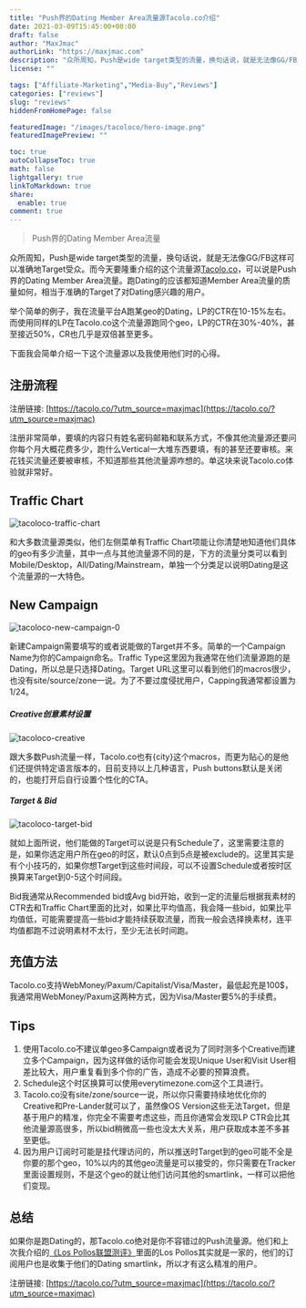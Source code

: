 ```yaml
---
title: "Push界的Dating Member Area流量源Tacolo.co介绍"
date: 2021-03-09T15:45:00+08:00
draft: false
author: "MaxJmac"
authorLink: "https://maxjmac.com"
description: "众所周知，Push是wide target类型的流量，换句话说，就是无法像GG/FB这样可以准确地Target受众。而今天要隆重介绍的这个流量源Tacolo.co，可以说是Push界的Dating Member Area流量。"
license: ""

tags: ["Affiliate-Marketing","Media-Buy","Reviews"]
categories: ["reviews"]
slug: "reviews"
hiddenFromHomePage: false

featuredImage: "/images/tacoloco/hero-image.png"
featuredImagePreview: ""

toc: true
autoCollapseToc: true
math: false
lightgallery: true
linkToMarkdown: true
share:
  enable: true
comment: true
---
```


> Push界的Dating Member Area流量

众所周知，Push是wide target类型的流量，换句话说，就是无法像GG/FB这样可以准确地Target受众。而今天要隆重介绍的这个流量源[Tacolo.co](https://tacolo.co/?utm_source=maxjmac)，可以说是Push界的Dating Member Area流量。跑Dating的应该都知道Member Area流量的质量如何，相当于准确的Target了对Dating感兴趣的用户。

举个简单的例子，我在流量平台A跑某geo的Dating，LP的CTR在10-15%左右。而使用同样的LP在Tacolo.co这个流量源跑同个geo，LP的CTR在30%-40%，甚至接近50%，CR也几乎是双倍甚至更多。

下面我会简单介绍一下这个流量源以及我使用他们时的心得。

## 注册流程

注册链接: [https://tacolo.co/?utm_source=maxjmac](https://tacolo.co/?utm_source=maxjmac)

注册非常简单，要填的内容只有姓名密码邮箱和联系方式，不像其他流量源还要问你每个月大概花费多少，跑什么Vertical一大堆东西要填，有的甚至还要审核。来花钱买流量还要被审核，不知道那些其他流量源咋想的。单这块来说Tacolo.co体验就非常好。

## Traffic Chart

![tacoloco-traffic-chart](/images/tacoloco/tacoloco-traffic-chart.png)

和大多数流量源类似，他们左侧菜单有Traffic Chart项能让你清楚地知道他们具体的geo有多少流量，其中一点与其他流量源不同的是，下方的流量分类可以看到Mobile/Desktop，All/Dating/Mainstream，单独一个分类足以说明Dating是这个流量源的一大特色。

## New Campaign

![tacoloco-new-campaign-0](/images/tacoloco/tacoloco-new-campaign.png)

新建Campaign需要填写的或者说能做的Target并不多。简单的一个Campaign Name为你的Campaign命名。Traffic Type这里因为我通常在他们流量源跑的是Dating，所以总是只选择Dating。Target URL这里可以看到他们的macros很少，也没有site/source/zone一说。为了不要过度侵扰用户，Capping我通常都设置为1/24。

##### Creative创意素材设置

![tacoloco-creative](/images/tacoloco/tacoloco-creative.png)

跟大多数Push流量一样，Tacolo.co也有{city}这个macros，而更为贴心的是他们还提供特定语言版本的，目前支持以上几种语言，Push buttons默认是关闭的，也能打开后自行设置个性化的CTA。

##### Target & Bid

![tacoloco-target-bid](/images/tacoloco/tacoloco-target-bid.png)

就如上面所说，他们能做的Target可以说是只有Schedule了，这里需要注意的是，如果你选定用户所在geo的时区，默认0点到5点是被exclude的。这里其实是有个小技巧的，如果你想Target到这些时间段，可以不设置Schedule或者按时区换算来Target到0-5这个时间段。

Bid我通常从Recommended bid或Avg bid开始，收到一定的流量后根据我素材的CTR去和Traffic Chart里面的比对，如果比平均值高，我会降一些bid，如果比平均值低，可能需要提高一些bid才能持续获取流量，而我一般会选择换素材，连平均值都跑不过说明素材不太行，至少无法长时间跑。

## 充值方法

Tacolo.co支持WebMoney/Paxum/Capitalist/Visa/Master，最低起充是100$，我通常用WebMoney/Paxum这两种方式，因为Visa/Master要5%的手续费。

## Tips

1. 使用Tacolo.co不建议单geo多Campaign或者说为了同时测多个Creative而建立多个Campaign，因为这样做的话你可能会发现Unique User和Visit User相差比较大，用户重复看到多个你的广告，造成不必要的预算浪费。
2. Schedule这个时区换算可以使用everytimezone.com这个工具进行。
3. Tacolo.co没有site/zone/source一说，所以你只需要持续地优化你的Creative和Pre-Lander就可以了，虽然像OS Version这些无法Target，但是基于用户的精准，你完全不需要考虑这些，而且你通常会发现LP CTR会比其他流量源高很多，所以bid稍微高一些也没太大关系，用户获取成本差不多甚至更低。
4. 因为用户订阅时可能是挂代理访问的，所以推送时Target到的geo可能不全是你要的那个geo，10%以内的其他geo流量是可以接受的，你只需要在Tracker里面设置规则，不是这个geo的就让他们访问其他的smartlink，一样可以把他们变现。

## 总结

如果你是跑Dating的，那Tacolo.co绝对是你不容错过的Push流量源。他们和上次我介绍的[《Los Pollos联盟测评》](https://maxjmac.com/reviews/lospollos-network/)里面的Los Pollos其实就是一家的，他们的订阅用户也是收集于他们的Dating smartlink，所以才有这么精准的用户。

注册链接: [https://tacolo.co/?utm_source=maxjmac](https://tacolo.co/?utm_source=maxjmac)